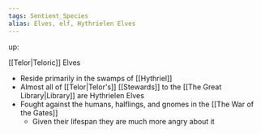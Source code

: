 ```yaml
---
tags: Sentient_Species
alias: Elves, elf, Hythrielen Elves
---
```

up: 

 [[Telor|Teloric]] Elves
-  Reside primarily in the swamps of [[Hythriel]]
-  Almost all of  [[Telor|Telor's]] [[Stewards]] to the [[The Great Library|Library]] are Hythrielen Elves
-  Fought against the humans, halflings, and gnomes in the [[The War of the Gates]]
	-   Given their lifespan they are much more angry about it